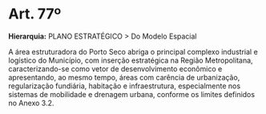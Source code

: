 # Art. 77º

**Hierarquia:** PLANO ESTRATÉGICO > Do Modelo Espacial

A área estruturadora do Porto Seco abriga o principal complexo industrial e logístico do Município, com inserção estratégica na Região Metropolitana, caracterizando-se como vetor de desenvolvimento econômico e apresentando, ao mesmo tempo, áreas com carência de urbanização, regularização fundiária, habitação e infraestrutura, especialmente nos sistemas de mobilidade e drenagem urbana, conforme os limites definidos no Anexo 3.2.






